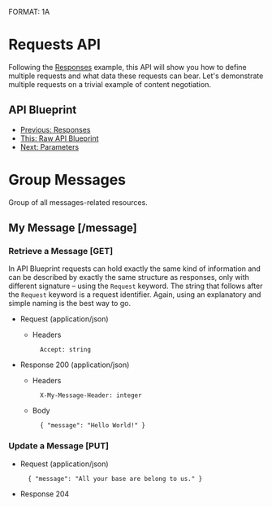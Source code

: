 FORMAT: 1A

# Requests API
Following the [Responses](05.%20Responses.md) example, this API will show you how to define multiple requests and what data these requests can bear. Let's demonstrate multiple requests on a trivial example of content negotiation.

## API Blueprint
+ [Previous: Responses](05.%20Responses.md)
+ [This: Raw API Blueprint](https://raw.github.com/apiaryio/api-blueprint/master/examples/06.%20Requests.md)
+ [Next: Parameters](07.%20Parameters.md)

# Group Messages
Group of all messages-related resources.

## My Message [/message]

### Retrieve a Message [GET]
In API Blueprint requests can hold exactly the same kind of information and can be described by exactly the same structure as responses, only with different signature – using the `Request` keyword. The string that follows after the `Request` keyword is a request identifier. Again, using an explanatory and simple naming is the best way to go.

+ Request (application/json)

    + Headers

            Accept: string

+ Response 200 (application/json)

    + Headers

            X-My-Message-Header: integer

    + Body

            { "message": "Hello World!" }

### Update a Message [PUT]

+ Request (application/json)

        { "message": "All your base are belong to us." }

+ Response 204
